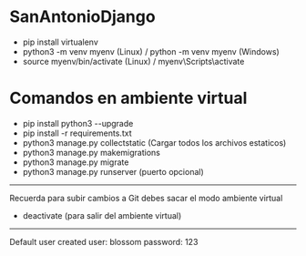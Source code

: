 # SanAntonioDjango
  - pip install virtualenv
  - python3 -m venv myenv (Linux) / python -m venv myenv (Windows)
  - source myenv/bin/activate (Linux) / myenv\Scripts\activate
# Comandos en ambiente virtual
  - pip install python3 --upgrade
  - pip install -r requirements.txt
  - python3 manage.py collectstatic (Cargar todos los archivos estaticos)
  - python3 manage.py makemigrations
  - python3 manage.py migrate
  - python3 manage.py runserver (puerto opcional)
---
Recuerda para subir cambios a Git debes sacar el modo ambiente virtual
  - deactivate (para salir del ambiente virtual)
---
Default user created
  user: blossom
  password: 123
